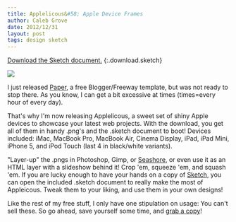 ```yaml
---
title: Applelicous&#58; Apple Device Frames
author: Caleb Grove
date: 2012/12/31
layout: post
tags: design sketch
---
```


[Download the Sketch document.](/download/Applelicous.zip)
{:.download.sketch}

![](http://4.bp.blogspot.com/-3HfxmvJSfTk/UOINguZs9eI/AAAAAAAACwg/n44FCLgQp7I/s200/Appleicious+Icon.png)

I just released [Paper](/articles/paper), a free Blogger/Freeway template, but was not ready to stop there. As you know, I can get a bit excessive at times (times=every hour of every day).
  
That's why I'm now releasing Applelicous, a sweet set of shiny Apple devices to showcase your latest web projects. With the download, you get all of them in handy .png's and the .sketch document to boot! Devices included: iMac, MacBook Pro, MacBook Air, Cinema Display, iPad, iPad Mini, iPhone 5, and iPod Touch (last 4 in black/white variants).
  
"Layer-up" the .pngs in Photoshop, Gimp, or [Seashore](http://seashore.sourceforge.net/The_Seashore_Project/About.html), or even use it as an HTML layer with a slideshow behind it! Crop 'em, squeeze 'em, and squash 'em. If you are lucky enough to have your hands on a copy of [Sketch](https://itunes.apple.com/us/app/sketch/id402476602?mt=12), you can open the included .sketch document to really make the most of Appleicous. Tweak them to your liking, and use them in your own designs!
  
Like the rest of my free stuff, I only have one stipulation on usage: You can't sell these. So go ahead, save yourself some time, and [grab a copy](http://calebgrove.com/box/Applelicous.zip)!